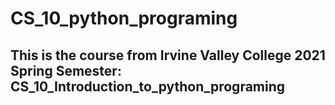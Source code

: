 # CS_10_python_programing
 
## This is the course from Irvine Valley College 2021 Spring Semester: CS_10_Introduction_to_python_programing 